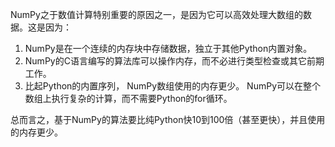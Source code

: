 
NumPy之于数值计算特别重要的原因之一，是因为它可以高效处理大数组的数据。这是因为： 
1. NumPy是在一个连续的内存块中存储数据，独立于其他Python内置对象。
2. NumPy的C语言编写的算法库可以操作内存，而不必进行类型检查或其它前期工作。
3. 比起Python的内置序列， NumPy数组使用的内存更少。 NumPy可以在整个数组上执行复杂的计算，而不需要Python的for循环。

总而言之，基于NumPy的算法要比纯Python快10到100倍（甚至更快），并且使用的内存更少。